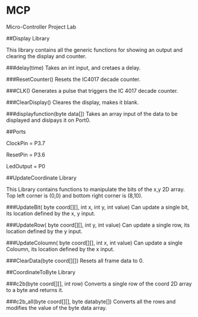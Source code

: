 # MCP
Micro-Controller Project Lab


##Display Library

This library contains all the generic functions for showing an output and clearing the display and counter.

###delay(time)
Takes an int input, and cretaes a delay.

###ResetCounter()
Resets the IC4017 decade counter.

###CLK()
Generates a pulse that triggers the IC 4017 decade counter.

###ClearDisplay()
Cleares the display, makes it blank.

###displayfunction(byte data[])
Takes an array input of the data to be displayed and dislpays it on Port0.

##Ports

ClockPin = P3.7

ResetPin = P3.6

LedOutput = P0

##UpdateCoordinate Library

This Library contains functions to manipulate the bits of the x,y 2D array.
Top left corner is (0,0) and bottom right corner is (8,10).

###UpdateBit( byte coord[][], int x, int y, int value)
Can update a single bit, its location defined by the x, y input.

###UpdateRow( byte coord[][],  int y, int value)
Can update a single row, its location defined by the y input.

###UpdateColoumn( byte coord[][],  int x, int value)
Can update a single Coloumn, its location defined by the x input.

###ClearData(byte coord[][])
Resets all frame data to 0.

##CoordinateToByte Library

###c2b(byte coord[][], int row)
Converts a single row of the coord 2D array to a byte and returns it.

###c2b_all(byte coord[][], byte databyte[])
Converts all the rows and modifies the value of the byte data array.
